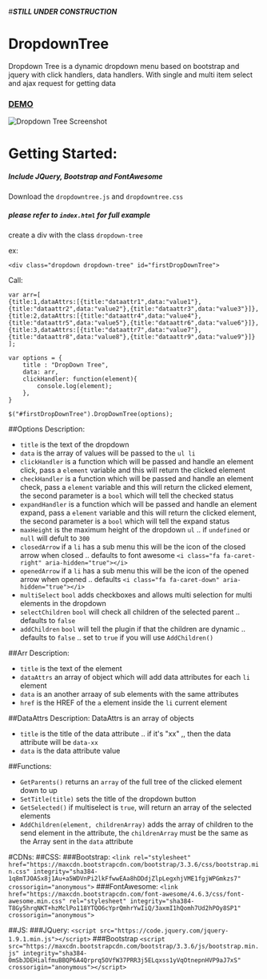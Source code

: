 #***STILL UNDER CONSTRUCTION***
# DropdownTree
Dropdown Tree is a dynamic dropdown menu based on bootstrap and jquery with click handlers, data handlers. With single and multi item select and ajax request for getting data

### [DEMO](https://JosephSKh.github.io/repos/dropdowntree)

![Dropdown Tree Screenshot](http://i.imgur.com/xWIEmyz.png)

# Getting Started:
##### Include JQuery, Bootstrap and FontAwesome
Download the `dropdowntree.js` and `dropdowntree.css`
##### please refer to `index.html` for full example
create a div with the class `dropdown-tree`

ex:

`<div class="dropdown dropdown-tree" id="firstDropDownTree">`

Call:

    var arr=[
    {title:1,dataAttrs:[{title:"dataattr1",data:"value1"},{title:"dataattr2",data:"value2"},{title:"dataattr3",data:"value3"}]},
    {title:2,dataAttrs:[{title:"dataattr4",data:"value4"},{title:"dataattr5",data:"value5"},{title:"dataattr6",data:"value6"}]},
    {title:3,dataAttrs:[{title:"dataattr7",data:"value7"},{title:"dataattr8",data:"value8"},{title:"dataattr9",data:"value9"}]}
    ];
    
    var options = {
        title : "DropDown Tree",
        data: arr,
        clickHandler: function(element){
            console.log(element);
        },
    }

    $("#firstDropDownTree").DropDownTree(options);
    
##Options Description:
- `title` is the text of the dropdown
- `data` is the array of values will be passed to the `ul li`
- `clickHandler` is a function which will be passed and handle an element click, pass a `element` variable and this will return the clicked element
- `checkHandler` is a function which will be passed and handle an element check, pass a `element` variable and this will return the clicked element, the second parameter is a `bool` which will tell the checked status
- `expandHandler` is a function which will be passed and handle an element expand, pass a `element` variable and this will return the clicked element, the second parameter is a `bool` which will tell the expand status
- `maxHeight` is the maximum height of the dropdown `ul` .. if `undefined` or `null` will defult to `300`
- `closedArrow` if a `li` has a sub menu this will be the icon of the closed arrow when closed .. defaults to font awesome `<i class="fa fa-caret-right" aria-hidden="true"></i>`
- `openedArrow` if a `li` has a sub menu this will be the icon of the opened arrow when opened .. defaults `<i class="fa fa-caret-down" aria-hidden="true"></i>`
- `multiSelect` `bool` adds checkboxes and allows multi selection for multi elements in the dropdown
- `selectChildren` `bool` will check all children of the selected parent .. defaults to `false`
- `addChildren` `bool` will tell the plugin if that the children are dynamic .. defaults to `false` .. set to `true` if you will use `AddChildren()`


##Arr Description:
- `title` is the text of the element
- `dataAttrs` an array of object which will add data attributes for each `li` element
- `data` is an another arraay of sub elements with the same attributes
- `href` is the HREF of the `a` element inside the `li` current element


##DataAttrs Description:
DataAttrs is an array of objects
- `title` is the title of the data attribute .. if it's "xx" ,, then the data attribute will be `data-xx`
- `data` is the data attribute value


##Functions:
- `GetParents()` returns an `array` of the full tree of the clicked element down to up
- `SetTitle(title)` sets the title of the dropdown button
- `GetSelected()` if multiselect is `true`, will return an array of the selected elements
- `AddChildren(element, childrenArray)` adds the array of children to the send element in the attribute, the `childrenArray` must be the same as the Array sent in the `data` attribute


#CDNs:
##CSS:
###Bootstrap:
    `<link rel="stylesheet" href="https://maxcdn.bootstrapcdn.com/bootstrap/3.3.6/css/bootstrap.min.css" integrity="sha384-1q8mTJOASx8j1Au+a5WDVnPi2lkFfwwEAa8hDDdjZlpLegxhjVME1fgjWPGmkzs7" crossorigin="anonymous">`
###FontAwesome:
`<link href="https://maxcdn.bootstrapcdn.com/font-awesome/4.6.3/css/font-awesome.min.css" rel="stylesheet" integrity="sha384-T8Gy5hrqNKT+hzMclPo118YTQO6cYprQmhrYwIiQ/3axmI1hQomh7Ud2hPOy8SP1" crossorigin="anonymous">`

##JS:
###JQuery:
`<script src="https://code.jquery.com/jquery-1.9.1.min.js"></script>`
###Bootstrap
`<script src="https://maxcdn.bootstrapcdn.com/bootstrap/3.3.6/js/bootstrap.min.js" integrity="sha384-0mSbJDEHialfmuBBQP6A4Qrprq5OVfW37PRR3j5ELqxss1yVqOtnepnHVP9aJ7xS" crossorigin="anonymous"></script>`
